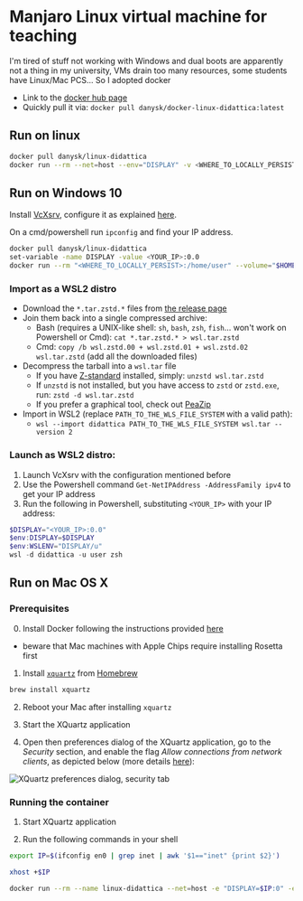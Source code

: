 # Manjaro Linux virtual machine for teaching

I'm tired of stuff not working with Windows and dual boots are apparently not a thing in my university,
VMs drain too many resources,
some students have Linux/Mac PCS...
So I adopted docker

* Link to the [docker hub page](https://hub.docker.com/repository/docker/danysk/docker-linux-didattica)
* Quickly pull it via: `docker pull danysk/docker-linux-didattica:latest`

## Run on linux

```bash
docker pull danysk/linux-didattica
docker run --rm --net=host --env="DISPLAY" -v <WHERE_TO_LOCALLY_PERSIST>:/home/user --volume="$HOME/.Xauthority:/.Xauthority:rw" -it danysk/linux-didattica
```

## Run on Windows 10

Install [VcXsrv](https://sourceforge.net/projects/vcxsrv/), configure it as explained [here](https://archive.vn/qPC6F).

On a cmd/powershell run `ipconfig` and find your IP address.
```bash
docker pull danysk/linux-didattica
set-variable -name DISPLAY -value <YOUR_IP>:0.0
docker run --rm "<WHERE_TO_LOCALLY_PERSIST>:/home/user" --volume="$HOME/.Xauthority:/.Xauthority:rw" -e DISPLAY=$DISPLAY -it danysk/linux-didattica
```

### Import as a WSL2 distro

* Download the `*.tar.zstd.*` files from [the release page](https://github.com/DanySK/docker-linux-didattica/releases)
* Join them back into a single compressed archive:
  * Bash (requires a UNIX-like shell: `sh`, `bash`, `zsh`, `fish`... won't work on Powershell or Cmd): `cat *.tar.zstd.* > wsl.tar.zstd`
  * Cmd: `copy /b wsl.zstd.00 + wsl.zstd.01 + wsl.zstd.02 wsl.tar.zstd` (add all the downloaded files)
* Decompress the tarball into a `wsl.tar` file
  * If you have [Z-standard](http://facebook.github.io/zstd/) installed, simply: `unzstd wsl.tar.zstd`
  * If `unzstd` is not installed, but you have access to `zstd` or `zstd.exe`, run: `zstd -d wsl.tar.zstd`
  * If you prefer a graphical tool, check out [PeaZip](https://peazip.github.io/)
* Import in WSL2 (replace `PATH_TO_THE_WLS_FILE_SYSTEM` with a valid path):
  * `wsl --import didattica PATH_TO_THE_WLS_FILE_SYSTEM wsl.tar --version 2`

### Launch as WSL2 distro:

1. Launch VcXsrv with the configuration mentioned before
2. Use the Powershell command `Get-NetIPAddress -AddressFamily ipv4` to get your IP address
3. Run the following in Powershell, substituting `<YOUR_IP>` with your IP address:

```Powershell
$DISPLAY="<YOUR_IP>:0.0"
$env:DISPLAY=$DISPLAY
$env:WSLENV="DISPLAY/u"
wsl -d didattica -u user zsh
```

## Run on Mac OS X

### Prerequisites

0. Install Docker following the instructions provided [here](https://docs.docker.com/desktop/mac/install/)
  - beware that Mac machines with Apple Chips require installing Rosetta first 

1. Install [`xquartz`](https://www.xquartz.org/) from [Homebrew](https://brew.sh)
  ```bash
  brew install xquartz
  ```

2. Reboot your Mac after installing `xquartz`

3. Start the XQuartz application 

4. Open then preferences dialog of the XQuartz application, go to the _Security_ section, and enable the flag _Allow connections from network clients_, as depicted below (more details [here](https://techsparx.com/software-development/docker/display-x11-apps.html)):

  ![XQuartz preferences dialog, security tab](https://techsparx.com/software-development/docker/img/xquartz-security.png)

### Running the container

1. Start XQuartz application

2. Run the following commands in your shell
  ```bash
  export IP=$(ifconfig en0 | grep inet | awk '$1=="inet" {print $2}')

  xhost +$IP

  docker run --rm --name linux-didattica --net=host -e "DISPLAY=$IP:0" -e XAUTHORITY=/.Xauthority -v <WHERE_TO_LOCALLY_PERSIST>:/home/user --volume="$HOME/.Xauthority:/.Xauthority:rw" -v /tmp/.X11-unix:/tmp/.X11-unix -it danysk/linux-didattica
  ```
